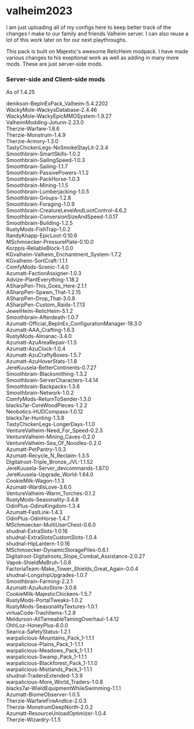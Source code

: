 # valheim2023

I am just uploading all of my configs here to keep better track of the changes I make to our family and friends Valheim server. I can also reuse a lot of this work later on for our next playthroughs.

This pack is built on Majestic's awesome RelicHeim modpack. I have made various changes to his exeptional work as well as adding in many more mods. These are just server-side mods.

### Server-side and Client-side mods
As of 1.4.25

denikson-BepInExPack_Valheim-5.4.2202  
WackyMole-WackysDatabase-2.4.46  
WackyMole-WackyEpicMMOSystem-1.9.27  
ValheimModding-Jotunn-2.23.0  
Therzie-Warfare-1.8.6  
Therzie-Monstrum-1.4.9  
Therzie-Armory-1.3.0  
TastyChickenLegs-NoSmokeStayLit-2.3.4  
Smoothbrain-SmartSkills-1.0.2  
Smoothbrain-SailingSpeed-1.0.3  
Smoothbrain-Sailing-1.1.7  
Smoothbrain-PassivePowers-1.1.2  
Smoothbrain-PackHorse-1.0.3  
Smoothbrain-Mining-1.1.5  
Smoothbrain-Lumberjacking-1.0.5  
Smoothbrain-Groups-1.2.8  
Smoothbrain-Foraging-1.0.9  
Smoothbrain-CreatureLevelAndLootControl-4.6.2  
Smoothbrain-ConversionSizeAndSpeed-1.0.17  
Smoothbrain-Building-1.2.5  
RustyMods-FishTrap-1.0.2  
RandyKnapp-EpicLoot-0.10.6  
MSchmoecker-PressurePlate-0.10.0  
Korppis-ReliableBlock-1.0.0  
KGvalheim-Valheim_Enchantment_System-1.7.2  
KGvalheim-SortCraft-1.1.1  
ComfyMods-Scenic-1.4.0  
Azumatt-FactionAssigner-1.0.3  
Advize-PlantEverything-1.18.2  
ASharpPen-This_Goes_Here-2.1.1  
ASharpPen-Spawn_That-1.2.15  
ASharpPen-Drop_That-3.0.8  
ASharpPen-Custom_Raids-1.7.13  
JewelHeim-RelicHeim-5.1.2  
Smoothbrain-Afterdeath-1.0.7  
Azumatt-Official_BepInEx_ConfigurationManager-18.3.0  
Azumatt-AAA_Crafting-1.6.3  
RustyMods-Almanac-3.4.0  
Azumatt-AzuAreaRepair-1.1.5  
Azumatt-AzuClock-1.0.4  
Azumatt-AzuCraftyBoxes-1.5.7  
Azumatt-AzuHoverStats-1.1.8  
JereKuusela-BetterContinents-0.7.27  
Smoothbrain-Blacksmithing-1.3.2  
Smoothbrain-ServerCharacters-1.4.14  
Smoothbrain-Backpacks-1.3.6  
Smoothbrain-Network-1.0.2  
ComfyMods-ReturnToSender-1.3.0  
blacks7ar-CoreWoodPieces-1.2.2  
Neobotics-HUDCompass-1.0.12  
blacks7ar-Hunting-1.3.8  
TastyChickenLegs-LongerDays-1.1.0  
VentureValheim-Need_For_Speed-0.2.3  
VentureValheim-Mining_Caves-0.2.0  
VentureValheim-Sea_Of_Noodles-0.2.0  
Azumatt-PetPantry-1.0.3  
Azumatt-Recycle_N_Reclaim-1.3.5  
Digitalroot-Triple_Bronze_JVL-1.1.52  
JereKuusela-Server_devcommands-1.87.0  
JereKuusela-Upgrade_World-1.64.0  
CookieMilk-Wagon-1.1.3  
Azumatt-WardIsLove-3.6.0  
VentureValheim-Warm_Torches-0.1.2  
RustyMods-Seasonality-3.4.8  
OdinPlus-OdinsKingdom-1.3.4  
Azumatt-FastLink-1.4.3  
OdinPlus-OdinHorse-1.4.7  
MSchmoecker-MultiUserChest-0.6.0  
shudnal-ExtraSlots-1.0.16  
shudnal-ExtraSlotsCustomSlots-1.0.4  
shudnal-HipLantern-1.0.16  
MSchmoecker-DynamicStoragePiles-0.6.1  
Digitalroot-Digitalroots_Slope_Combat_Assistance-2.0.27  
Vapok-ShieldMeBruh-1.0.8  
FactoriaTeam-Make_Tower_Shields_Great_Again-0.0.4  
shudnal-LongshipUpgrades-1.0.7  
Smoothbrain-Farming-2.2.1  
Azumatt-AzuAutoStore-3.0.6  
CookieMilk-MajesticChickens-1.5.7  
RustyMods-PortalTweaks-1.0.2  
RustyMods-SeasonalityTextures-1.0.1  
virtuaCode-TrashItems-1.2.8  
Meldurson-AllTameableTamingOverhaul-1.4.12  
OhhLoz-HoneyPlus-6.0.0  
Searica-SafetyStatus-1.2.1  
warpalicious-Mountains_Pack_1-1.1.1  
warpalicious-Plains_Pack_1-1.1.1  
warpalicious-Meadows_Pack_1-1.1.1  
warpalicious-Swamp_Pack_1-1.1.1  
warpalicious-Blackforest_Pack_1-1.1.0  
warpalicious-Mistlands_Pack_1-1.1.1  
shudnal-TradersExtended-1.3.9  
warpalicious-More_World_Traders-1.0.8  
blacks7ar-WieldEquipmentWhileSwimming-1.1.1  
Azumatt-BiomeObserver-1.0.5  
Therzie-WarfareFireAndIce-2.0.3  
Therzie-MonstrumDeepNorth-2.0.2  
Azumatt-ResourceUnloadOptimizer-1.0.4  
Therzie-Wizardry-1.1.5  

